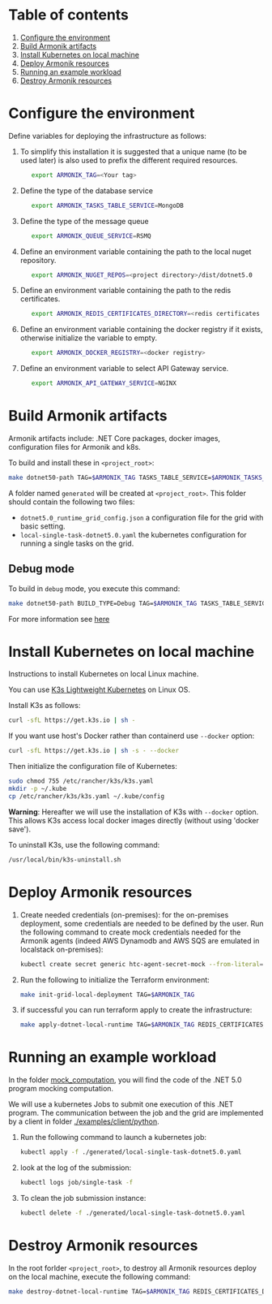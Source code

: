 # Table of contents
1. [Configure the environment](#configure-the-environment) 
2. [Build Armonik artifacts](#build-armonik-artifacts)
3. [Install Kubernetes on local machine](#install-kubernetes-on-local-machine)
4. [Deploy Armonik resources](#deploy-armonik-resources)
5. [Running an example workload](#running-an-example-workload)
6. [Destroy Armonik resources](#destroy-armonik-resources)

# Configure the environment <a name="configure-the-environment"></a>
Define variables for deploying the infrastructure as follows:
1. To simplify this installation it is suggested that a unique <TAG> name (to be used later) is also used to prefix the
   different required resources.
   ```bash
      export ARMONIK_TAG=<Your tag>
   ```

2. Define the type of the database service
   ```bash
      export ARMONIK_TASKS_TABLE_SERVICE=MongoDB
   ```
   
3. Define the type of the message queue
   ```bash
      export ARMONIK_QUEUE_SERVICE=RSMQ
   ```

4. Define an environment variable containing the path to the local nuget repository.
   ```bash
      export ARMONIK_NUGET_REPOS=<project directory>/dist/dotnet5.0
   ```

5. Define an environment variable containing the path to the redis certificates.
   ```bash
      export ARMONIK_REDIS_CERTIFICATES_DIRECTORY=<redis certificates directory path>
   ```

6. Define an environment variable containing the docker registry if it exists, otherwise initialize the variable to empty.
   ```bash
      export ARMONIK_DOCKER_REGISTRY=<docker registry>
   ```
   
7. Define an environment variable to select API Gateway service.
   ```bash
      export ARMONIK_API_GATEWAY_SERVICE=NGINX
   ```

# Build Armonik artifacts <a name="build-armonik-artifacts"></a>
Armonik artifacts include: .NET Core packages, docker images, configuration files for Armonik and k8s.

To build and install these in `<project_root>`:
```bash
make dotnet50-path TAG=$ARMONIK_TAG TASKS_TABLE_SERVICE=$ARMONIK_TASKS_TABLE_SERVICE QUEUE_SERVICE=$ARMONIK_QUEUE_SERVICE REDIS_CERTIFICATES_DIRECTORY=$ARMONIK_REDIS_CERTIFICATES_DIRECTORY DOCKER_REGISTRY=$ARMONIK_DOCKER_REGISTRY API_GATEWAY_SERVICE=$ARMONIK_API_GATEWAY_SERVICE
```

A folder named `generated` will be created at `<project_root>`. This folder should contain the following
two files:
 * `dotnet5.0_runtime_grid_config.json` a configuration file for the grid with basic setting.
 * `local-single-task-dotnet5.0.yaml` the kubernetes configuration for running a single tasks on the grid.

## Debug mode
To build in `debug` mode, you execute this command:
```bash
make dotnet50-path BUILD_TYPE=Debug TAG=$ARMONIK_TAG TASKS_TABLE_SERVICE=$ARMONIK_TASKS_TABLE_SERVICE QUEUE_SERVICE=$ARMONIK_QUEUE_SERVICE REDIS_CERTIFICATES_DIRECTORY=$ARMONIK_REDIS_CERTIFICATES_DIRECTORY DOCKER_REGISTRY=$ARMONIK_DOCKER_REGISTRY API_GATEWAY_SERVICE=$ARMONIK_API_GATEWAY_SERVICE
```

For more information see [here](./docs/debug.md)

# Install Kubernetes on local machine <a name="install-kubernetes-on-local-machine"></a>
Instructions to install Kubernetes on local Linux machine.

You can use [K3s Lightweight Kubernetes](https://rancher.com/docs/k3s/latest/en/) on Linux OS.

Install K3s as follows:
```bash
curl -sfL https://get.k3s.io | sh -
```

If you want use host's Docker rather than containerd use `--docker` option:
```bash
curl -sfL https://get.k3s.io | sh -s - --docker
```

Then initialize the configuration file of Kubernetes:
```bash
sudo chmod 755 /etc/rancher/k3s/k3s.yaml
mkdir -p ~/.kube
cp /etc/rancher/k3s/k3s.yaml ~/.kube/config
```

**Warning**: Hereafter we will use the installation of K3s with `--docker` option. This allows K3s access local docker images directly (without using 'docker save').

To uninstall K3s, use the following command:
```bash
/usr/local/bin/k3s-uninstall.sh
```

# Deploy Armonik resources <a name="deploy-armonik-resources"></a>
1. Create needed credentials (on-premises): for the on-premises deployment, some credentials are needed to
   be defined by the user. Run the following command to create mock credentials needed for the Armonik agents
   (indeed AWS Dynamodb and AWS SQS are emulated in localstack on-premises):
   ```bash
   kubectl create secret generic htc-agent-secret-mock --from-literal='AWS_ACCESS_KEY_ID=mock_secret_key' --from-literal='AWS_SECRET_ACCESS_KEY=mock_secret_key'
   ```

2. Run the following to initialize the Terraform environment:
   ```bash
   make init-grid-local-deployment TAG=$ARMONIK_TAG
   ```

3. if successful you can run terraform apply to create the infrastructure:
   ```bash
   make apply-dotnet-local-runtime TAG=$ARMONIK_TAG REDIS_CERTIFICATES_DIRECTORY=$ARMONIK_REDIS_CERTIFICATES_DIRECTORY DOCKER_REGISTRY=$ARMONIK_DOCKER_REGISTRY
   ```

# Running an example workload <a name="running-an-example-workload"></a>
In the folder [mock_computation](./examples/workloads/dotnet5.0/mock_computation), you will find the code of the
.NET 5.0 program mocking computation.

We will use a kubernetes Jobs to submit one execution of this .NET program. The communication between the job
and the grid are implemented by a client in folder [./examples/client/python](./examples/client/python).

1. Run the following command to launch a kubernetes job:
   ```bash
   kubectl apply -f ./generated/local-single-task-dotnet5.0.yaml
   ```

2. look at the log of the submission:
   ```bash
   kubectl logs job/single-task -f
   ```

3. To clean the job submission instance:
   ```bash
   kubectl delete -f ./generated/local-single-task-dotnet5.0.yaml
   ```

# Destroy Armonik resources <a name="destroy-armonik-resources"></a>
In the root forlder `<project_root>`, to destroy all Armonik resources deploy on the local machine, execute the following command:
```bash
make destroy-dotnet-local-runtime TAG=$ARMONIK_TAG REDIS_CERTIFICATES_DIRECTORY=$ARMONIK_REDIS_CERTIFICATES_DIRECTORY DOCKER_REGISTRY=$ARMONIK_DOCKER_REGISTRY
```